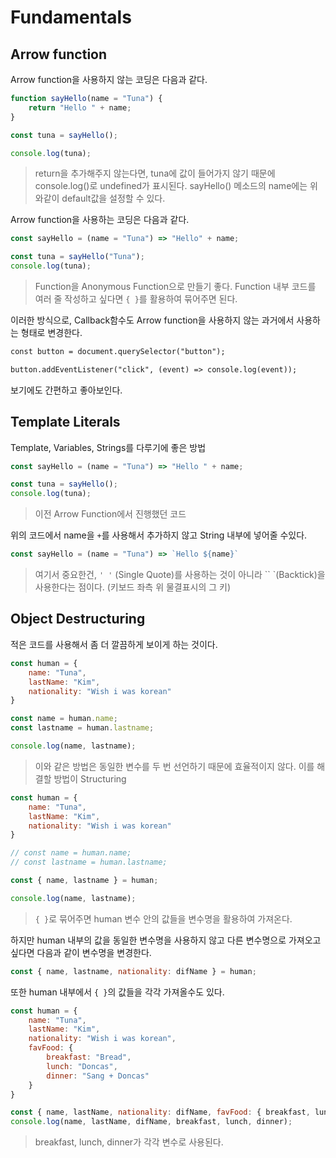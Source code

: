 # Fundamentals

## Arrow function

Arrow function을 사용하지 않는 코딩은 다음과 같다.

```javascript
function sayHello(name = "Tuna") {
    return "Hello " + name;
}

const tuna = sayHello();

console.log(tuna);
```

> return을 추가해주지 않는다면, tuna에 값이 들어가지 않기 때문에 console.log()로 undefined가 표시된다.
> sayHello() 메소드의 name에는 위와같이 default값을 설정할 수 있다.

Arrow function을 사용하는 코딩은 다음과 같다.

```js
const sayHello = (name = "Tuna") => "Hello" + name;

const tuna = sayHello("Tuna");
console.log(tuna);
```

> Function을 Anonymous Function으로 만들기 좋다.
> Function 내부 코드를 여러 줄 작성하고 싶다면 `{ }`를 활용하여 묶어주면 된다.

이러한 방식으로, Callback함수도 Arrow function을 사용하지 않는 과거에서 사용하는 형태로 변경한다.

```html
const button = document.querySelector("button");

button.addEventListener("click", (event) => console.log(event));
```

보기에도 간편하고 좋아보인다.

## Template Literals

Template, Variables, Strings를 다루기에 좋은 방법

```js
const sayHello = (name = "Tuna") => "Hello " + name;

const tuna = sayHello();
console.log(tuna);
```

> 이전 Arrow Function에서 진행했던 코드

위의 코드에서 name을 `+`를 사용해서 추가하지 않고 String 내부에 넣어줄 수있다.

```js
const sayHello = (name = "Tuna") => `Hello ${name}`
```

> 여기서 중요한건, `' '` (Single Quote)를 사용하는 것이 아니라 `` `(Backtick)을 사용한다는 점이다.  (키보드 좌측 위 물결표시의 그 키)

## Object Destructuring

적은 코드를 사용해서 좀 더 깔끔하게 보이게 하는 것이다.

```js
const human = {
    name: "Tuna",
    lastName: "Kim",
    nationality: "Wish i was korean"
}

const name = human.name;
const lastname = human.lastname;

console.log(name, lastname);
```

> 이와 같은 방법은 동일한 변수를 두 번 선언하기 때문에 효율적이지 않다. 이를 해결할 방법이 Structuring

```js
const human = {
    name: "Tuna",
    lastName: "Kim",
    nationality: "Wish i was korean"
}

// const name = human.name;
// const lastname = human.lastname;

const { name, lastname } = human;

console.log(name, lastname);
```

> `{ }`로 묶어주면 human 변수 안의 값들을 변수명을 활용하여 가져온다.

하지만 human 내부의 값을 동일한 변수명을 사용하지 않고 다른 변수명으로 가져오고 싶다면 다음과 같이 변수명을 변경한다.

```js
const { name, lastname, nationality: difName } = human;
```

또한 human 내부에서 `{ }`의 값들을 각각 가져올수도 있다.

```js
const human = {
    name: "Tuna",
    lastName: "Kim",
    nationality: "Wish i was korean",
    favFood: {
    	breakfast: "Bread",
        lunch: "Doncas",
        dinner: "Sang + Doncas"
	}
}

const { name, lastName, nationality: difName, favFood: { breakfast, lunch, dinner } } = human;
console.log(name, lastName, difName, breakfast, lunch, dinner);
```

> breakfast, lunch, dinner가 각각 변수로 사용된다.


